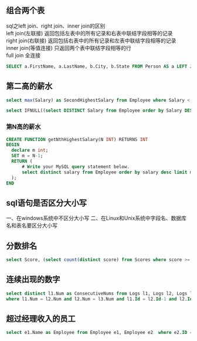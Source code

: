 ## 组合两个表 
sql之left join、right join、inner join的区别  
left join(左联接) 返回包括左表中的所有记录和右表中联结字段相等的记录   
right join(右联接) 返回包括右表中的所有记录和左表中联结字段相等的记录  
inner join(等值连接) 只返回两个表中联结字段相等的行  
full join 全连接  
``` sql
SELECT a.FirstName, a.LastName, b.City, b.State FROM Person AS a LEFT JOIN Address AS b ON a.PersonID=b.PersonID
```


## 第二高的薪水
``` sql
select max(Salary) as SecondHighestSalary from Employee where Salary < (select max(Salary) from Employee)

select IFNULL((select DISTINCT Salary from Employee order by Salary DESC limit 1,1), null) as SecondHighestSalary
```

### 第N高的薪水
``` sql
CREATE FUNCTION getNthHighestSalary(N INT) RETURNS INT
BEGIN
  declare m int;
  SET m = N-1;
  RETURN (
      # Write your MySQL query statement below.
      select distinct salary from Employee order by salary desc limit m,1
  );
END
```

## sql语句是否区分大小写
一、在windows系统中不区分大小写
二、在Linux和Unix系统中字段名、数据库名和表名要区分大小写


## 分数排名
```sql
select Score, (select count(distinct score) from Scores where score >= s.Score) as Rank from Scores s order by Score desc; 
```

## 连续出现的数字
```sql
select distinct l1.Num as ConsecutiveNums from Logs l1, Logs l2, Logs l3 
where l1.Num = l2.Num and l2.Num = l3.Num and l1.Id = l2.Id-1 and l2.Id = l3.Id-1
```

## 超过经理收入的员工
```sql
select e1.Name as Employee from Employee e1, Employee e2  where e2.ID = e1.ManagerId and e2.Salary < e1.Salary 
```
